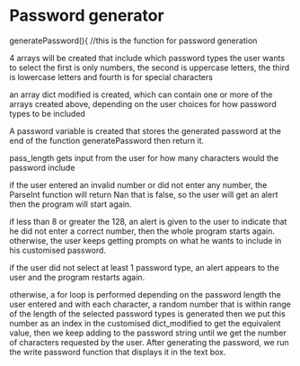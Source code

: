 # Password generator
generatePassword(){ //this is the function for password generation

4 arrays will be created that include which password types the user wants to select
the first is only numbers, the second is uppercase letters,
the third is lowercase letters and fourth is for special characters

an array dict modified is created, which can contain one or more of the arrays created
above, depending on the user choices for how password types to be included
   
A password variable is created that stores the generated password at the
end of the function generatePassword then return it.

pass_length gets input from the user for how many characters would the password include

if the user entered an invalid number or did not enter any number, the ParseInt function will
return Nan that is false, so the user will get an alert then the program will start again.

if less than 8 or greater the 128, an alert is given to the user to indicate that he did not 
enter a correct number, then the whole program starts again. otherwise, the user keeps getting
prompts on what he wants to include in his customised password.

if the user did not select at least 1 password type, an alert appears to the user and the
program restarts again.

otherwise, a for loop is performed depending on the password length the user entered
and with each character, a random number that is within range of the length of the selected password
types is generated then we put this number as an index in the customised dict_modified to get the 
equivalent value, then we keep adding to the password string until we get the number of characters
requested by the user. After generating the password, we run the write password function that displays it in the text box.
